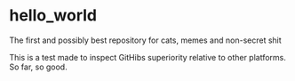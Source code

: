 # hello_world
The first and possibly best repository for cats, memes and non-secret shit

This is a test made to inspect GitHibs superiority relative to other platforms.
So far, so good.
